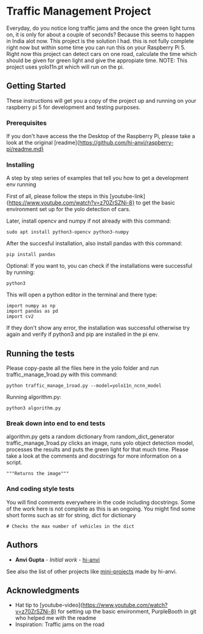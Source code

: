 # Traffic Management Project

Everyday, do you notice long traffic jams and the once the green light turns on, it is only for about a couple of seconds? Because this seems to happen in India alot now. This project is the 
solution I had. this is not fully complete right now but within some time you can run this on your Raspberry Pi 5. Right now this project can detect cars on one road, calculate the time which 
should be given for green light and give the appropiate time. NOTE: This project uses yolo11n.pt which will run on the pi.

## Getting Started

These instructions will get you a copy of the project up and running on your raspberry pi 5 for development and testing purposes.

### Prerequisites

If you don't have access the the Desktop of the Raspberry Pi, please take a look at the original [readme]{https://github.com/hi-anvi/raspberry-pi/readme.md}

### Installing

A step by step series of examples that tell you how to get a development env running

First of all, please follow the steps in this [youtube-link]{https://www.youtube.com/watch?v=z70ZrSZNi-8} to get the basic environment set up for the yolo detection of cars.

Later, install opencv and numpy if not already with this command:

```
sudo apt install python3-opencv python3-numpy
```

After the succesful installation, also install pandas with this command:

```
pip install pandas
```
Optional: If you want to, you can check if the installations were successful by running:

```
python3
```
This will open a python editor in the terminal and there type:

```
import numpy as np
import pandas as pd
import cv2
```
If they don't show any error, the installation was successful otherwise try again and verify if python3 and pip are installed in the pi env.

## Running the tests

Please copy-paste all the files here in the yolo folder and run traffic_manage_1road.py with this command:

```
python traffic_manage_1road.py --model=yolo11n_ncnn_model
```

Running algorithm.py:

```
python3 algorithm.py
```

### Break down into end to end tests

algorithm.py gets a random dictionary from random_dict_generator
traffic_manage_1road.py clicks an image, runs yolo object detection model, processes the results and puts the green light for that much time.
Please take a look at the comments and docstrings for more information on a script.

```
"""Returns the image"""
```

### And coding style tests

You will find comments everywhere in the code including docstrings. Some of the work here is not complete as this is an ongoing. You might 
find some short forms such as str for string, dict for dictionary

```
# Checks the max number of vehicles in the dict
```
## Authors

* **Anvi Gupta** - *Initial work* - [hi-anvi](https://github.com/hi-anvi)

See also the list of other projects like [mini-projects](https://github.com/hi-anvi/mini-projects) made by hi-anvi.

## Acknowledgments

* Hat tip to [youtube-video]{https://www.youtube.com/watch?v=z70ZrSZNi-8} for setting up the basic environment, PurpleBooth in git who helped me with the readme
* Inspiration: Traffic jams on the road
